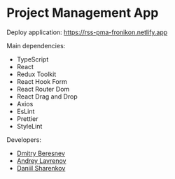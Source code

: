 # Project Management App
Deploy application: https://rss-pma-fronikon.netlify.app

Main dependencies:
- TypeScript
- React
- Redux Toolkit
- React Hook Form
- React Router Dom
- React Drag and Drop
- Axios
- EsLint
- Prettier
- StyleLint

Developers:
- [Dmitry Beresnev](https://github.com/Fronikon)
- [Andrey Lavrenov](https://github.com/InnokentyKedrov)
- [Daniil Sharenkov](https://github.com/karap9s)